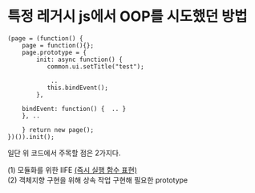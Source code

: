 # 특정 레거시 js에서 OOP를 시도했던 방법



```
(page = (function() {
    page = function(){};
    page.prototype = {
        init: async function() {
           common.ui.setTitle("test");

            ..
           this.bindEvent();
        },

    bindEvent: function() {  .. }
    }, ..

    } return new page();
})()).init();
```


일단 위 코드에서 주목할 점은 2가지다.

(1) 모듈화를 위한 IIFE [(즉시 실행 함수 표현)](https://web.archive.org/web/20171201033208/http://benalman.com/news/2010/11/immediately-invoked-function-expression/#iife) <br>
(2) 객체지향 구현을 위해 상속 작업 구현해 필요한 prototype
